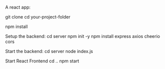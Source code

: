 A react app:

git clone <your-repo-url>
cd your-project-folder

npm install

Setup the backend:
cd server
npm init -y
npm install express axios cheerio cors

Start the backend:
cd server
node index.js

Start React Frontend
cd ..
npm start

